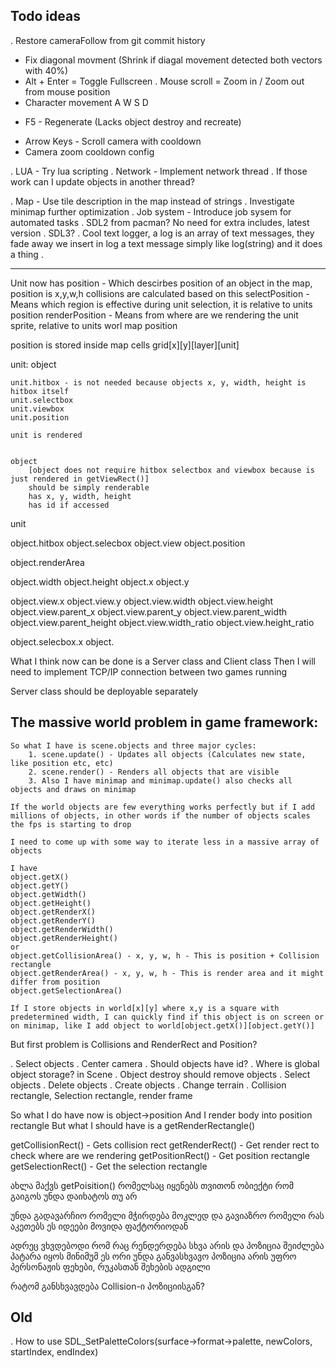 
Todo ideas
------------------

. Restore cameraFollow from git commit history
+ Fix diagonal movment (Shrink if diagal movement detected both vectors with 40%)
+ Alt + Enter = Toggle Fullscreen
. Mouse scroll = Zoom in / Zoom out from mouse position
+ Character movement A W S D
- F5 - Regenerate (Lacks object destroy and recreate)
+ Arrow Keys - Scroll camera with cooldown
+ Camera zoom cooldown config

. LUA - Try lua scripting
. Network - Implement network thread
. If those work can I update objects in another thread?

. Map - Use tile description in the map instead of strings
. Investigate minimap further optimization
. Job system - Introduce job sysem for automated tasks
. SDL2 from pacman? No need for extra includes, latest version
. SDL3?
. Cool text logger, a log is an array of text messages, they fade away
    we insert in log a text message simply like log(string) and it does a thing
. 


-------------------------------


Unit now has
position - Which descirbes position of an object in the map, position is x,y,w,h collisions are calculated based on this
selectPosition - Means which region is effective during unit selection, it is relative to units position
renderPosition - Means from where are we rendering the unit sprite, relative to units worl map position

position is stored inside map cells grid[x][y][layer][unit]

unit: object
    
    unit.hitbox - is not needed because objects x, y, width, height is hitbox itself
    unit.selectbox
    unit.viewbox
    unit.position

    unit is rendered


    object 
        [object does not require hitbox selectbox and viewbox because is just rendered in getViewRect()]
        should be simply renderable
        has x, y, width, height
        has id if accessed



unit


object.hitbox
object.selecbox
object.view
object.position

object.renderArea

object.width
object.height
object.x
object.y

object.view.x
object.view.y
object.view.width
object.view.height
object.view.parent_x
object.view.parent_y
object.view.parent_width
object.view.parent_height
object.view.width_ratio
object.view.height_ratio


object.selecbox.x
object.

What I think now can be done is a Server class and Client class
Then I will need to implement TCP/IP connection between two games running

Server class should be deployable separately

The massive world problem in game framework:
--------------------------------------------------------
    So what I have is scene.objects and three major cycles:
        1. scene.update() - Updates all objects (Calculates new state, like position etc, etc)
        2. scene.render() - Renders all objects that are visible
        3. Also I have minimap and minimap.update() also checks all objects and draws on minimap

    If the world objects are few everything works perfectly but if I add millions of objects, in other words if the number of objects scales the fps is starting to drop

    I need to come up with some way to iterate less in a massive array of objects

    I have
    object.getX()
    object.getY()
    object.getWidth()
    object.getHeight()
    object.getRenderX()
    object.getRenderY()
    object.getRenderWidth()
    object.getRenderHeight()
    or
    object.getCollisionArea() - x, y, w, h - This is position + Collision rectangle
    object.getRenderArea() - x, y, w, h - This is render area and it might differ from position
    object.getSelectionArea()

    If I store objects in world[x][y] where x,y is a square with predetermined width, I can quickly find if this object is on screen or on minimap, like I add object to world[object.getX()][object.getY()]

But first problem is Collisions and RenderRect and Position?

. Select objects
. Center camera
. Should objects have id?
. Where is global object storage? in Scene
. Object destroy should remove objects
. Select objects
. Delete objects
. Create objects
. Change terrain
. Collision rectangle, Selection rectangle, render frame

So what I do have now is object->position
And I render body into position rectangle
But what I should have is a getRenderRectangle()

getCollisionRect() - Gets collision rect 
getRenderRect() - Get render rect to check where are we rendering
getPositionRect() - Get position rectangle
getSelectionRect() - Get the selection rectangle


ახლა მაქვს getPoisition()
რომელსაც იყენებს თვითონ ობიექტი რომ გაიგოს უნდა დაიხატოს თუ არ

უნდა გადავარჩიო რომელი მჭირდება მოკლედ და გავიაზრო რომელი რას აკეთებს
ეს იდეები მოვიდა ფაქტორიოდან

ადრეც ვხვდებოდი რომ რაც რენდერდება სხვა არის და პოზიცია შეიძლება პატარა იყოს
მინიმუმ ეს ორი უნდა განვასხვავო
პოზიცია არის უფრო პერსონაჟის ფეხები, რუკასთან შეხების ადგილი

რატომ განსხვავდება Collision-ი პოზიციისგან?

Old
-------------
. How to use SDL_SetPaletteColors(surface->format->palette, newColors, startIndex, endIndex)
